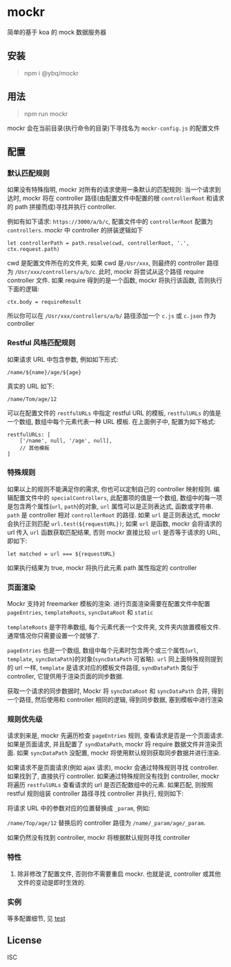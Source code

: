 # mockr
简单的基于 koa 的 mock 数据服务器


## 安装

> npm i @ybq/mockr

## 用法

> npm run mockr

mockr 会在当前目录(执行命令的目录)下寻找名为 `mockr-config.js` 的配置文件

## 配置

### 默认匹配规则
如果没有特殊指明, mockr 对所有的请求使用一条默认的匹配规则: 当一个请求到达时, mockr 将在 controller 路径(由配置文件中配置的根 `controllerRoot` 和请求的 path 拼接而成)寻找并执行 controller.

例如有如下请求: `https://3000/a/b/c`, 配置文件中的 `controllerRoot` 配置为 `controllers`. mockr 中 controller 的拼装逻辑如下
```
let controllerPath = path.resolve(cwd, controllerRoot, '.', ctx.request.path)
```
cwd 是配置文件所在的文件夹, 如果 cwd 是`/Usr/xxx`, 则最终的 controller 路径为 `/Usr/xxx/controllers/a/b/c`. 此时, mockr 将尝试从这个路径 require controller 文件. 如果 require 得到的是一个函数, mockr 将执行该函数, 否则执行下面的逻辑:

```
ctx.body = requireResult
```
所以你可以在 `/Usr/xxx/controllers/a/b/` 路径添加一个 `c.js` 或 `c.json` 作为 controller

### Restful 风格匹配规则
如果请求 URL 中包含参数, 例如如下形式:

`/name/${name}/age/${age}`

真实的 URL 如下:

`/name/Tom/age/12`

可以在配置文件的 `restfulURLs` 中指定 restful URL 的模板, `restfulURLs` 的值是一个数组, 数组中每个元素代表一种 URL 模板. 在上面例子中, 配置为如下格式:

```
restfulURLs: [
    ['/name', null, '/age', null],
    // 其他模板
]
```

### 特殊规则
如果以上的规则不能满足你的需求, 你也可以定制自己的 controller 映射规则. 编辑配置文件中的 `specialControllers`, 此配置项的值是一个数组, 数组中的每一项是包含两个属性(`url`, `path`)的对象, `url` 属性可以是正则表达式, 函数或字符串. `path` 是 controller 相对 `controllerRoot` 的路径. 如果 `url` 是正则表达式, mockr 会执行正则匹配 `url.test(${requestURL})`; 如果 `url` 是函数, mockr 会将请求的 url 传入 `url` 函数获取匹配结果, 否则 mockr 直接比较 `url` 是否等于请求的 URL, 即如下:
```
let matched = url === ${requestURL}
```
如果执行结果为 true, mockr 将执行此元素 path 属性指定的 controller

### 页面渲染
Mockr 支持对 freemarker 模板的渲染. 进行页面渲染需要在配置文件中配置 `pageEntries`, `templateRoots`, `syncDataRoot` 和 `static`

`templateRoots` 是字符串数组, 每个元素代表一个文件夹, 文件夹内放置模板文件. 通常情况你只需要设置一个就够了.

`pageEntries` 也是一个数组, 数组中每个元素时包含两个或三个属性(`url`, `template`, `syncDataPath`)的对象(`syncDataPath` 可省略). `url` 同上面特殊规则提到的 url 一样, `template` 是请求对应的模板文件路径, `syndDataPath` 类似于 controller, 它提供用于渲染页面的同步数据.

获取一个请求的同步数据时, Mockr 将 `syncDataRoot` 和 `syncDataPath` 合并, 得到一个路径, 然后使用和 controller 相同的逻辑, 得到同步数据, 塞到模板中进行渲染

### 规则优先级
请求到来是, mockr 先遍历检查 `pageEntries` 规则, 查看请求是否是一个页面请求. 如果是页面请求, 并且配置了 `syndDataPath`, mockr 将 require 数据文件并渲染页面. 如果 `syncDataPath` 没配置, mockr 将使用默认规则获取同步数据并进行渲染.

如果请求不是页面请求(例如 ajax 请求), mockr 会通过特殊规则寻找 controller. 如果找到了, 直接执行 controller.
如果通过特殊规则没有找到 controller, mockr 将遍历 `restfulURLs` 查看请求的 url 是否匹配数组中的元素. 如果匹配, 则按照 restful 规则组装 controller 路径寻找 controller 并执行, 规则如下:

将请求 URL 中的参数对应的位置替换成 `_param`, 例如:

`/name/Top/age/12` 替换后的 controller 路径为 `/name/_param/age/_param`.

如果仍然没有找到 controller, mockr 将根据默认规则寻找 controller


### 特性

1. 除非修改了配置文件, 否则你不需要重启 mockr. 也就是说, controller 或其他文件的变动是即时生效的.

### 实例
等多配置细节, 见 [test](https://github.com/yubaoquan/mockr/tree/master/test)

## License

ISC
